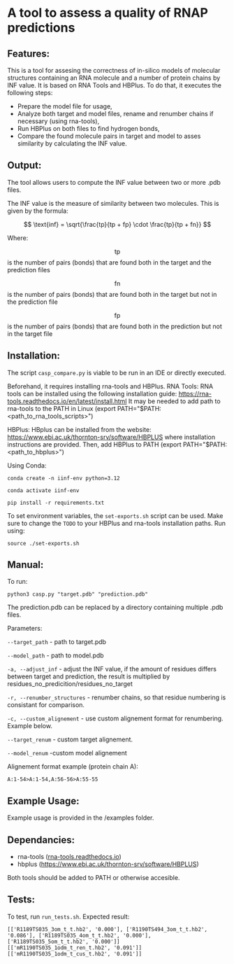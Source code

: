 # A tool to assess a quality of RNAP predictions

## Features:

This is a tool for assesing the correctness of in-silico models of molecular structures containing an RNA molecule and a number of protein chains by INF value. It is based on RNA Tools and HBPlus.
To do that, it executes the following steps:
 * Prepare the model file for usage,
 * Analyze both target and model files, rename and renumber chains if necessary (using rna-tools),
 * Run HBPlus on both files to find hydrogen bonds,
 * Compare the found molecule pairs in target and model to asses similarity by calculating the INF value.

## Output:

The tool allows users to compute the INF value between two or more .pdb files.

The INF value is the measure of similarity between two molecules.
This is given by the formula:

$$
\text{inf} = \sqrt{\frac{tp}{tp + fp} \cdot \frac{tp}{tp + fn}}
$$

Where:

$$\text{tp}$$
is the number of pairs (bonds) that are found both in the target and the prediction files

$$\text{fn}$$
is the number of pairs (bonds) that are found both in the target but not in the prediction file

$$\text{fp}$$
is the number of pairs (bonds) that are found both in the prediction but not in the target file

## Installation:
The script ```casp_compare.py``` is viable to be run in an IDE or directly executed.

Beforehand, it requires installing rna-tools and HBPlus.
 RNA Tools:
 RNA tools can be installed using the following installation guide:
 https://rna-tools.readthedocs.io/en/latest/install.html
 It may be needed to add path to rna-tools to the PATH in Linux (export PATH="$PATH:<path_to_rna_tools_scripts>")

 HBPlus:
 HBplus can be installed from the website:
 https://www.ebi.ac.uk/thornton-srv/software/HBPLUS
 where installation instructions are provided. 
 Then, add HBPlus to PATH (export PATH="$PATH:<path_to_hbplus>")

Using Conda:

```conda create -n iinf-env python=3.12```

```conda activate iinf-env```

```pip install -r requirements.txt```

To set environment variables, the ```set-exports.sh``` script can be used. Make sure to change the ```TODO``` to your HBPlus and rna-tools installation paths. Run using:

```source ./set-exports.sh```

## Manual:

To run:

```python3 casp.py "target.pdb" "prediction.pdb"```

The prediction.pdb can be replaced by a directory containing multiple .pdb files.

Parameters:

```--target_path``` - path to target.pdb

```--model_path``` - path to model.pdb


```-a, --adjust_inf``` - adjust the INF value, if the amount of residues differs between target and prediction, the result is multiplied by residues_no_predicition/residues_no_target

```-r, --renumber_structures``` - renumber chains, so that residue numbering is consistant for comparison.

```-c, --custom_alignement``` - use custom alignement format for renumbering. Example below.



```--target_renum``` - custom target alignement.

```--model_renum``` -custom model alignement

Alignement format example (protein chain A):

```
A:1-54>A:1-54,A:56-56>A:55-55
```
## Example Usage:
Example usage is provided in the /examples folder.

## Dependancies:
 * rna-tools ([rna-tools.readthedocs.io](https://rna-tools.readthedocs.io/en/latest/))
 * hbplus (https://www.ebi.ac.uk/thornton-srv/software/HBPLUS)

Both tools should be added to PATH or otherwise accesible.

## Tests:
To test, run ```run_tests.sh```. Expected result:
```
[['R1189TS035_3om_t_t.hb2', '0.000'], ['R1190TS494_3om_t_t.hb2', '0.086'], ['R1189TS035_4om_t_t.hb2', '0.000'], ['R1189TS035_5om_t_t.hb2', '0.000']]
[['mR1190TS035_1odm_t_ren_t.hb2', '0.091']]
[['mR1190TS035_1odm_t_cus_t.hb2', '0.091']]
```
